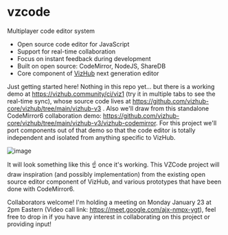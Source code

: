 # vzcode
Multiplayer code editor system

 * Open source code editor for JavaScript
 * Support for real-time collaboration
 * Focus on instant feedback during development
 * Built on open source: CodeMirror, NodeJS, ShareDB 
 * Core component of [VizHub](https://vizhub.com/) next generation editor

Just getting started here! Nothing in this repo yet... but there is a working demo at https://vizhub.community/ci/viz1 (try it in multiple tabs to see the real-time sync), whose source code lives at https://github.com/vizhub-core/vizhub/tree/main/vizhub-v3 . Also we'll draw from this standalone CodeMirror6 collaboration demo: https://github.com/vizhub-core/vizhub/tree/main/vizhub-v3/vizhub-codemirror. For this project we'll port components out of that demo so that the code editor is totally independent and isolated from anything specific to VizHub.

![image](https://user-images.githubusercontent.com/68416/213894278-51c7c9a9-dc11-42bc-ba10-c23109c473cd.png)

It will look something like this ☝️ once it's working. This VZCode project will draw inspiration (and possibly implementation) from the existing open source editor component of VizHub, and various prototypes that have been done with CodeMirror6.

Collaborators welcome! I'm holding a meeting on Monday January 23 at 2pm Eastern (Video call link: https://meet.google.com/ajx-nmpx-ygt), feel free to drop in if you have any interest in collaborating on this project or providing input!
